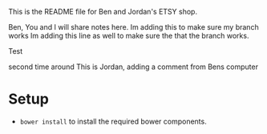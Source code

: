 This is the README file for Ben and Jordan's ETSY shop.

Ben, You and I will share notes here.
Im adding this to make sure my branch works
Im adding this line as well to make sure the that the branch works.

Test

second time around
This is Jordan, adding a comment from Bens computer



# Setup

- `bower install` to install the required bower components.

